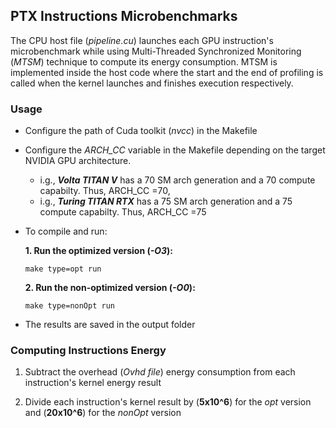## PTX Instructions Microbenchmarks

The CPU host file (*pipeline.cu*) launches each GPU instruction's microbenchmark while using Multi-Threaded Synchronized Monitoring (*MTSM*) technique to compute its energy consumption. MTSM is implemented inside the host code where the start and the end of profiling is called when the kernel launches and finishes execution respectively. 

### Usage

* Configure the path of  Cuda toolkit (*nvcc*) in the Makefile

* Configure the *ARCH_CC* variable in the Makefile depending on the target NVIDIA GPU architecture.   
  - i.g., ***Volta TITAN V*** has a 70 SM arch generation and a 70 compute capabilty. Thus, ARCH_CC =70,  
  - i.g., ***Turing TITAN RTX*** has a 75 SM arch generation and a 75 compute capabilty. Thus, ARCH_CC =75

* To compile and run:

    **1. Run the optimized version (*-O3*):**

    ```
    make type=opt run
    ```

    **2. Run the non-optimized version (*-O0*):**

    ```
    make type=nonOpt run
    ```
    
* The results are saved in the output folder 


### Computing Instructions Energy

1. Subtract the overhead (*Ovhd file*) energy consumption from each instruction's kernel energy result

2. Divide each instruction's kernel result by (**5x10^6**) for the *opt* version and  (**20x10^6**) for the *nonOpt* version
